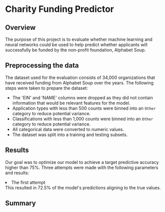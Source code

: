 # Charity Funding Predictor

## Overview
The purpose of this project is to evaluate whether machine learning and neural networks could be used to help predict whether applicants will successfully be funded by the non-profit foundation, Alphabet Soup.

## Preprocessing the data
The dataset used for the evaluation consists of 34,000 organizations that have received funding from Alphabet Soup over the years.
The following steps were taken to prepare the dataset:
* The 'EIN' and 'NAME' columns were dropped as they did not contain information that would be relevant features for the model.
* Application types with less than 500 counts were binned into an `Other` category to reduce potential variance.
* Classifications with less than 1,000 counts were binned into an `Other` category to reduce potential variance.
* All categorical data were converted to numeric values.
* The dataset was split into a training and testing subsets.

## Results
Our goal was to optimize our model to achieve a target predictive accuracy higher than 75%. Three attempts were made with the following parameters and results:
    <li>
        The first attempt 
        <br>
        This resulted in 72.5% of the model's predictions aligning to the true values.
    </li>

## Summary